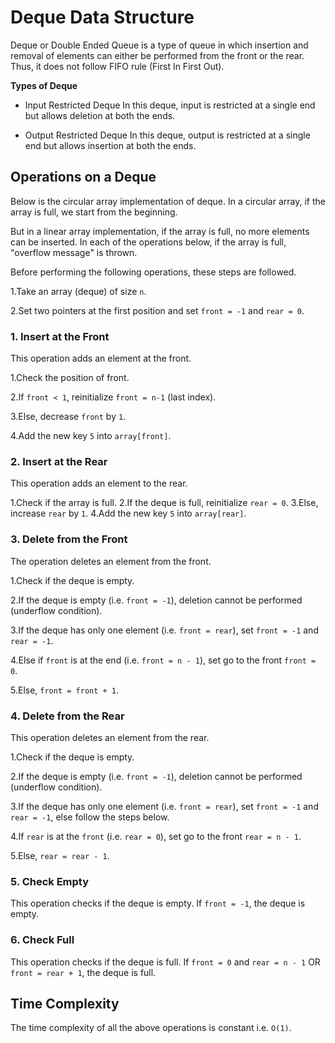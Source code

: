 # Deque Data Structure

Deque or Double Ended Queue is a type of queue in which insertion and removal of elements can either be performed from the front or the rear. Thus, it does not follow FIFO rule (First In First Out).

**Types of Deque**

- Input Restricted Deque
In this deque, input is restricted at a single end but allows deletion at both the ends.

- Output Restricted Deque
In this deque, output is restricted at a single end but allows insertion at both the ends.

## Operations on a Deque

Below is the circular array implementation of deque. In a circular array, if the array is full, we start from the beginning.

But in a linear array implementation, if the array is full, no more elements can be inserted. In each of the operations below, if the array is full, "overflow message" is thrown.

Before performing the following operations, these steps are followed.

 1.Take an array (deque) of size `n`.

 2.Set two pointers at the first position and set `front = -1` and `rear = 0`.


### 1. Insert at the Front

This operation adds an element at the front.

 1.Check the position of front.

 2.If `front < 1`, reinitialize `front = n-1` (last index).

 3.Else, decrease `front` by `1`.

 4.Add the new key `5` into `array[front]`.

### 2. Insert at the Rear
This operation adds an element to the rear.

1.Check if the array is full.
2.If the deque is full, reinitialize `rear = 0`.
3.Else, increase `rear` by `1`.
4.Add the new key `5` into `array[rear]`.

### 3. Delete from the Front
The operation deletes an element from the front.

1.Check if the deque is empty.

2.If the deque is empty (i.e. `front = -1`), deletion cannot be performed (underflow condition).

3.If the deque has only one element (i.e. `front = rear`), set `front = -1` and `rear = -1`.

4.Else if `front` is at the end (i.e. `front = n - 1`), set go to the front `front = 0`.

5.Else, `front = front + 1`.

### 4. Delete from the Rear
This operation deletes an element from the rear.

1.Check if the deque is empty.

2.If the deque is empty (i.e. `front = -1`), deletion cannot be performed (underflow condition).

3.If the deque has only one element (i.e. `front = rear`), set `front = -1` and `rear = -1`, else follow the steps below.

4.If `rear` is at the `front` (i.e. `rear = 0`), set go to the front `rear = n - 1`.

5.Else, `rear = rear - 1`.


### 5. Check Empty
This operation checks if the deque is empty. If `front = -1`, the deque is empty.

### 6. Check Full
This operation checks if the deque is full. If `front = 0` and `rear = n - 1` OR `front = rear + 1`, the deque is full.





## Time Complexity
The time complexity of all the above operations is constant i.e. `O(1)`.